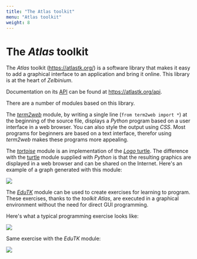 ```yaml
---
title: "The Atlas toolkit"
menu: "Atlas toolkit"
weight: 8
---
```


# The *Atlas* toolkit

The *Atlas* toolkit (https://atlastk.org/) is a software library that makes it easy to add a graphical interface to an application and bring it online. This library is at the heart of *Zelbinium*.

Documentation on its [API](https://en.wikipedia.org/wiki/API) can be found at <https://atlastk.org/api>.

There are a number of modules based on this library.

The [*term2web*](https://pypi.org/project/term2web/) module, by writing a single line (`from term2web import *`) at the beginning of the source file, displays a *Python* program based on a user interface in a web browser. You can also style the output using *CSS*. Most programs for beginners are based on a text interface, therefor using *term2web* makes these programs more appealing.

The [*tortoise*](https://pypi.org/project/tortoise/) module is an implementation of the [*Logo* turtle](https://en.wikipedia.org/wiki/Logo_(programming_language)). The difference with the [turtle](https://docs.python.org/3/library/turtle.html) module supplied with *Python* is that the resulting graphics are displayed in a web browser and can be shared on the Internet. Here's an example of a graph generated with this module:

![](https://s.q37.info/34xmsbfb.png)


The [*EduTK*](https://pypi.org/project/edutk/) module can be used to create exercises for learning to program. These exercises, thanks to the *toolkit* *Atlas*, are executed in a graphical environment without the need for direct GUI programming.

Here's what a typical programming exercise looks like:

![](https://s.q37.info/p3g3svdw.png)

Same exercise with the *EduTK* module:

![](https://s.q37.info/3tmm4gmh.png)
